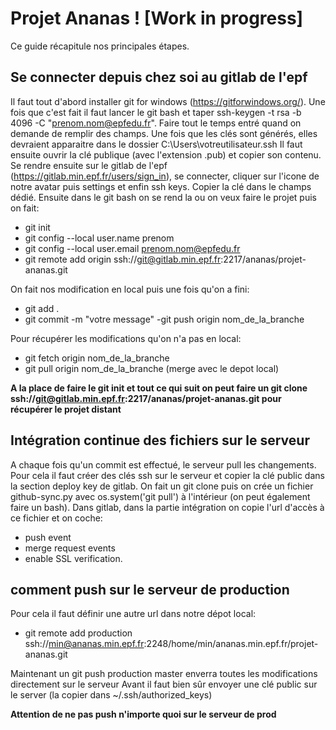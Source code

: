 # Projet Ananas ! [Work in progress]

Ce guide récapitule nos principales étapes.

## Se connecter depuis chez soi au gitlab de l'epf

Il faut tout d'abord installer git for windows (https://gitforwindows.org/). Une fois que c'est fait il faut lancer le git bash et taper ssh-keygen -t rsa -b 4096 -C "prenom.nom@epfedu.fr". Faire tout le temps entré quand on demande de remplir des champs.
Une fois que les clés sont générés, elles devraient apparaitre dans le dossier C:\Users\votreutilisateur\.ssh
Il faut ensuite ouvrir la clé publique (avec l'extension .pub) et copier son contenu.
Se rendre ensuite sur le gitlab de l'epf (https://gitlab.min.epf.fr/users/sign_in), se connecter, cliquer sur l'icone de notre avatar puis settings et enfin ssh keys. Copier la clé dans le champs dédié.
Ensuite dans le git bash on se rend la ou on veux faire le projet puis on fait:
- git init
- git config --local user.name prenom
- git config --local user.email prenom.nom@epfedu.fr
- git remote add origin ssh://git@gitlab.min.epf.fr:2217/ananas/projet-ananas.git

On fait nos modification en local puis une fois qu'on a fini:
- git add .
- git commit -m "votre message"
-git push origin nom_de_la_branche

Pour récupérer les modifications qu'on n'a pas en local:
- git fetch origin nom_de_la_branche
- git pull origin nom_de_la_branche (merge avec le depot local)

**A la place de faire le git init et tout ce qui suit on peut faire un git clone ssh://git@gitlab.min.epf.fr:2217/ananas/projet-ananas.git pour récupérer le projet distant**

## Intégration continue des fichiers sur le serveur

A chaque fois qu'un commit est effectué, le serveur pull les changements. 
Pour cela il faut créer des clés ssh sur le serveur et copier la clé public dans la section deploy key de gitlab. On fait un git clone puis on crée un fichier github-sync.py avec os.system('git pull') à l'intérieur (on peut également faire un bash).
Dans gitlab, dans la partie intégration on copie l'url d'accès à ce fichier et on coche:
- push event 
- merge request events 
- enable SSL verification.

## comment push sur le serveur de production

Pour cela il faut définir une autre url dans notre dépot local:
* git remote add production ssh://min@ananas.min.epf.fr:2248/home/min/ananas.min.epf.fr/projet-ananas.git

Maintenant un git push production master enverra toutes les modifications directement sur le serveur
Avant il faut bien sûr envoyer une clé public sur le server (la copier dans ~/.ssh/authorized_keys)

**Attention de ne pas push n'importe quoi sur le serveur de prod**